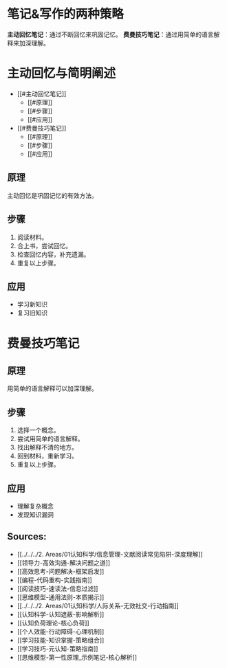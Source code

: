 
# 笔记&写作的两种策略

**主动回忆笔记**：通过不断回忆来巩固记忆。
**费曼技巧笔记**：通过用简单的语言解释来加深理解。
# 主动回忆与简明阐述
- [[#主动回忆笔记]]
  - [[#原理]]
  - [[#步骤]]
  - [[#应用]]
- [[#费曼技巧笔记]]
  - [[#原理]]
  - [[#步骤]]
  - [[#应用]]

## 原理
主动回忆是巩固记忆的有效方法。

## 步骤
1.  阅读材料。
2.  合上书，尝试回忆。
3.  检查回忆内容，补充遗漏。
4.  重复以上步骤。

## 应用
*   学习新知识
*   复习旧知识

# 费曼技巧笔记
## 原理
用简单的语言解释可以加深理解。

## 步骤
1.  选择一个概念。
2.  尝试用简单的语言解释。
3.  找出解释不清的地方。
4.  回到材料，重新学习。
5.  重复以上步骤。

## 应用
*   理解复杂概念
*   发现知识漏洞

## Sources:

- [[../../../2. Areas/01认知科学/信息管理-文献阅读常见陷阱-深度理解]]
- [[领导力-高效沟通-解决问题之道]]
- [[高效思考-问题解决-框架启发]]
- [[编程-代码重构-实践指南]]
- [[阅读技巧-速读法-信息过滤]]
- [[思维模型-通用法则-本质揭示]]
- [[../../../2. Areas/01认知科学/人际关系-无效社交-行动指南]]
- [[认知科学-认知遮蔽-影响解析]]
- [[认知负荷理论-核心负荷]]
- [[个人效能-行动障碍-心理机制]]
- [[学习技能-知识掌握-策略组合]]
- [[学习技巧-元认知-策略指南]]
- [[思维模型-第一性原理_示例笔记-核心解析]]